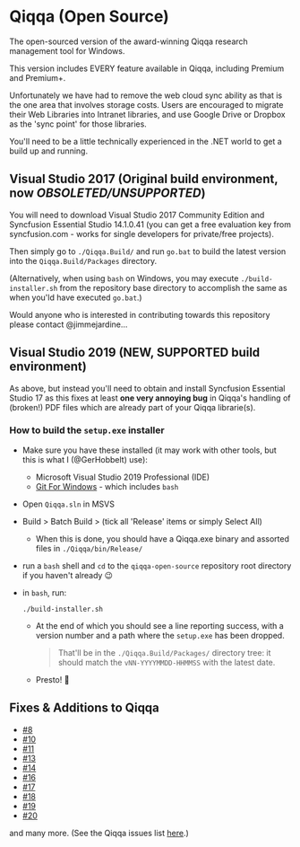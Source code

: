 # Qiqqa (Open Source)

The open-sourced version of the award-winning Qiqqa research management tool for Windows.

This version includes EVERY feature available in Qiqqa, including Premium and Premium+.

Unfortunately we have had to remove the web cloud sync ability as that is the one area that involves storage costs.  Users are encouraged to migrate their Web Libraries into Intranet libraries, and use Google Drive or Dropbox as the 'sync point' for those libraries.

You'll need to be a little technically experienced in the .NET world to get a build up and running.


## Visual Studio 2017 (Original build environment, now *OBSOLETED/UNSUPPORTED*)

You will need to download Visual Studio 2017 Community Edition and Syncfusion Essential Studio 14.1.0.41 (you can get a free evaluation key from syncfusion.com - works for single developers for private/free projects).
  
Then simply go to `./Qiqqa.Build/` and run `go.bat` to build the latest version into the `Qiqqa.Build/Packages` directory.

(Alternatively, when using `bash` on Windows, you may execute `./build-installer.sh` from the repository base directory to accomplish the same as when you'ld have executed `go.bat`.)


Would anyone who is interested in contributing towards this repository please contact @jimmejardine...


## Visual Studio 2019 (NEW, SUPPORTED build environment)

As above, but instead you'll need to obtain and install Syncfusion Essential Studio 17 as this fixes at least **one very annoying bug** in Qiqqa's handling of (broken!) PDF files which are already part of your Qiqqa librarie(s).

### How to build the `setup.exe` installer

- Make sure you have these installed (it may work with other tools, but this is what I (@GerHobbelt) use):
  + Microsoft Visual Studio 2019 Professional (IDE)
  + [Git For Windows](https://gitforwindows.org/) - which includes `bash`
- Open `Qiqqa.sln` in MSVS
- Build > Batch Build > (tick all 'Release' items or simply Select All)
  + When this is done, you should have a Qiqqa.exe binary and assorted files in `./Qiqqa/bin/Release/`
- run a `bash` shell and `cd` to the `qiqqa-open-source` repository root directory if you haven't already :wink:
- in `bash`, run:

  ```
  ./build-installer.sh
  ```

  + At the end of which you should see a line reporting success, with a version number and a path where the `setup.exe` has been dropped.
    
    > That'll be in the `./Qiqqa.Build/Packages/` directory tree: it should match the `vNN-YYYYMMDD-HHMMSS` with the latest date. 

  + Presto! 🎉 


  


## Fixes & Additions to Qiqqa

- [#8](https://github.com/jimmejardine/qiqqa-open-source/issues/8)
- [#10](https://github.com/jimmejardine/qiqqa-open-source/issues/10)
- [#11](https://github.com/jimmejardine/qiqqa-open-source/issues/11)
- [#13](https://github.com/jimmejardine/qiqqa-open-source/issues/13)
- [#14](https://github.com/jimmejardine/qiqqa-open-source/issues/14)
- [#16](https://github.com/jimmejardine/qiqqa-open-source/issues/16)
- [#17](https://github.com/jimmejardine/qiqqa-open-source/issues/17)
- [#18](https://github.com/jimmejardine/qiqqa-open-source/issues/18)
- [#19](https://github.com/jimmejardine/qiqqa-open-source/issues/19)
- [#20](https://github.com/jimmejardine/qiqqa-open-source/issues/20)

and many more. (See the Qiqqa issues list [here](https://github.com/jimmejardine/qiqqa-open-source/issues?utf8=%E2%9C%93&q=is%3Aissue+milestone%3Av82+).)

